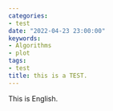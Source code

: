 ```yaml
---
categories:
- test
date: "2022-04-23 23:00:00"
keywords:
- Algorithms
- plot
tags:
- test
title: this is a TEST.
---
```


This is English.
